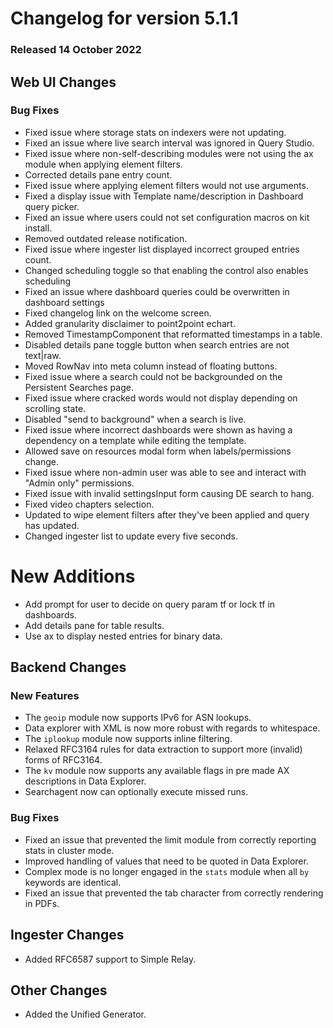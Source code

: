 # Changelog for version 5.1.1

### Released 14 October 2022

## Web UI Changes

### Bug Fixes

* Fixed issue where storage stats on indexers were not updating.
* Fixed an issue where live search interval was ignored in Query Studio.
* Fixed issue where non-self-describing modules were not using the ax module when applying element filters.
* Corrected details pane entry count.
* Fixed issue where applying element filters would not use arguments.
* Fixed a display issue with Template name/description in Dashboard query picker.
* Fixed an issue where users could not set configuration macros on kit install.
* Removed outdated release notification.
* Fixed issue where ingester list displayed incorrect grouped entries count.
* Changed scheduling toggle so that enabling the control also enables scheduling
* Fixed an issue where dashboard queries could be overwritten in dashboard settings
* Fixed changelog link on the welcome screen.
* Added granularity disclaimer to point2point echart.
* Removed TimestampComponent that reformatted timestamps in a table.
* Disabled details pane toggle button when search entries are not text|raw.
* Moved RowNav into meta column instead of floating buttons.
* Fixed issue where a search could not be backgrounded on the Persistent Searches page.
* Fixed issue where cracked words would not display depending on scrolling state.
* Disabled "send to background" when a search is live.
* Fixed issue where incorrect dashboards were shown as having a dependency on a template while editing the template.
* Allowed save on resources modal form when labels/permissions change.
* Fixed issue where non-admin user was able to see and interact with "Admin only" permissions.
* Fixed issue with invalid settingsInput form causing DE search to hang.
* Fixed video chapters selection.
* Updated to wipe element filters after they've been applied and query has updated.
* Changed ingester list to update every five seconds.

# New Additions

* Add prompt for user to decide on query param tf or lock tf in dashboards.
* Add details pane for table results. 
* Use ax to display nested entries for binary data.

## Backend Changes

### New Features

* The `geoip` module now supports IPv6 for ASN lookups.
* Data explorer with XML is now more robust with regards to whitespace.
* The `iplookup` module now supports inline filtering.
* Relaxed RFC3164 rules for data extraction to support more (invalid) forms of RFC3164.
* The `kv` module now supports any available flags in pre made AX descriptions in Data Explorer. 
* Searchagent now can optionally execute missed runs.


### Bug Fixes

* Fixed an issue that prevented the limit module from correctly reporting stats in cluster mode.
* Improved handling of values that need to be quoted in Data Explorer.
* Complex mode is no longer engaged in the `stats` module when all `by` keywords are identical.
* Fixed an issue that prevented the tab character from correctly rendering in PDFs.

## Ingester Changes

* Added RFC6587 support to Simple Relay.

## Other Changes

* Added the Unified Generator.

